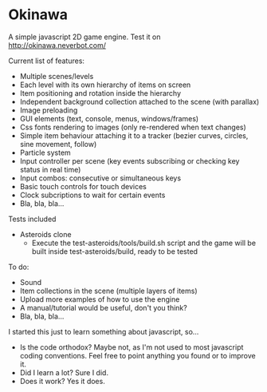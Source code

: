 Okinawa
=======

A simple javascript 2D game engine. Test it on http://okinawa.neverbot.com/

Current list of features:
 * Multiple scenes/levels
 * Each level with its own hierarchy of items on screen
 * Item positioning and rotation inside the hierarchy
 * Independent background collection attached to the scene (with parallax)
 * Image preloading
 * GUI elements (text, console, menus, windows/frames)
 * Css fonts rendering to images (only re-rendered when text changes)
 * Simple item behaviour attaching it to a tracker (bezier curves, circles, sine movement, follow)
 * Particle system
 * Input controller per scene (key events subscribing or checking key status in real time)
 * Input combos: consecutive or simultaneous keys
 * Basic touch controls for touch devices
 * Clock subcriptions to wait for certain events
 * Bla, bla, bla... 

Tests included
 * Asteroids clone
   + Execute the test-asteroids/tools/build.sh script and the game will be built inside test-asteroids/build, ready to be tested
   
To do:
 * Sound
 * Item collections in the scene (multiple layers of items)
 * Upload more examples of how to use the engine
 * A manual/tutorial would be useful, don't you think?
 * Bla, bla, bla...

I started this just to learn something about javascript, so...
 * Is the code orthodox? Maybe not, as I'm not used to most javascript coding conventions. Feel free to point anything you found or to improve it.
 * Did I learn a lot? Sure I did.
 * Does it work? Yes it does.
